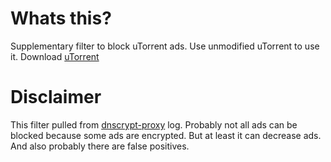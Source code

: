 # Whats this?
Supplementary filter to block uTorrent ads. Use unmodified uTorrent to use it. Download [uTorrent](https://www.anonymz.com/?https://www.utorrent.com/)

# Disclaimer
This filter pulled from [dnscrypt-proxy](https://www.anonymz.com/?https://github.com/DNSCrypt/dnscrypt-proxy) log. Probably not all ads can be blocked because some ads are encrypted. But at least it can decrease ads. And also probably there are false positives.